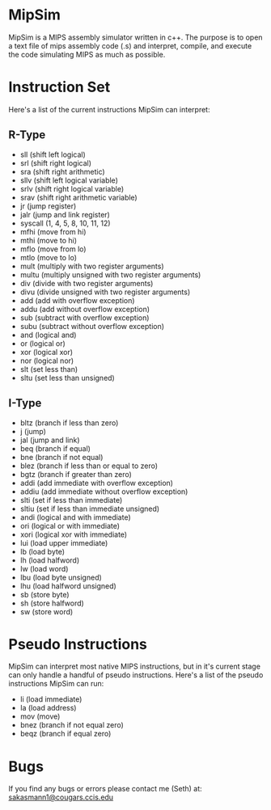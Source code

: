 # MipSim
MipSim is a MIPS assembly simulator written in c++. The purpose is to open a text file of mips assembly code (.s)
and interpret, compile, and execute the code simulating MIPS as much as possible.

# Instruction Set
Here's a list of the current instructions MipSim can interpret:

## R-Type  
* sll (shift left logical)  
* srl (shift right logical)  
* sra (shift right arithmetic)  
* sllv (shift left logical variable)  
* srlv (shift right logical variable)  
* srav (shift right arithmetic variable)  
* jr (jump register)  
* jalr (jump and link register)  
* syscall (1, 4, 5, 8, 10, 11, 12)  
* mfhi (move from hi)  
* mthi (move to hi)  
* mflo (move from lo)  
* mtlo (move to lo)  
* mult (multiply with two register arguments)  
* multu (multiply unsigned with two register arguments)  
* div (divide with two register arguments)  
* divu (divide unsigned with two register arguments)  
* add (add with overflow exception)  
* addu (add without overflow exception)  
* sub (subtract with overflow exception)  
* subu (subtract without overflow exception)  
* and (logical and)  
* or (logical or)  
* xor (logical xor)  
* nor (logical nor)  
* slt (set less than)  
* sltu (set less than unsigned)  

## I-Type
* bltz (branch if less than zero)  
* j (jump)  
* jal (jump and link)  
* beq (branch if equal) 
* bne (branch if not equal)  
* blez (branch if less than or equal to zero)  
* bgtz (branch if greater than zero)   
* addi (add immediate with overflow exception)  
* addiu (add immediate without overflow exception)  
* slti (set if less than immediate)  
* sltiu (set if less than immediate unsigned)  
* andi (logical and with immediate)  
* ori (logical or with immediate)  
* xori (logical xor with immediate)  
* lui (load upper immediate)  
* lb (load byte)  
* lh (load halfword)  
* lw (load word)  
* lbu (load byte unsigned)  
* lhu (load halfword unsigned)  
* sb (store byte)  
* sh (store halfword)  
* sw (store word)  

# Pseudo Instructions
MipSim can interpret most native MIPS instructions, but in it's current stage can only handle a handful of pseudo instructions.
Here's a list of the pseudo instructions MipSim can run:  
* li (load immediate)  
* la (load address)  
* mov (move)  
* bnez (branch if not equal zero)  
* beqz (branch if equal zero)  

# Bugs
If you find any bugs or errors please contact me (Seth) at: sakasmann1@cougars.ccis.edu
